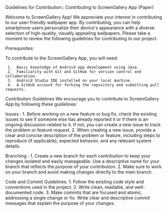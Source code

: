 Guidelines for Contribution::
Contributing to ScreenGallery App (Paper)

Welcome to ScreenGallery App! We appreciate your interest in contributing to our user-friendly wallpaper app. By contributing, you can help smartphone users personalize their device's appearance with a diverse selection of high-quality, visually appealing wallpapers. Please take a moment to review the following guidelines for contributing to our project.

Prerequisites:
 
   To contribute to the ScreenGallery App, you will need:

     1.  Basic knowledge of Android app development using Java.
     2.  Familiarity with Git and GitHub for version control and collaboration.
     3.  Android Studio IDE installed on your local machine.
     4.  A GitHub account for forking the repository and submitting pull requests.

Contribution Guidelines
   We encourage you to contribute to ScreenGallery App by following these guidelines:

Issues :
    1.   Before working on a new feature or bug fix, check the existing issues to see if someone else has already reported it or if there is an ongoing discussion related to it. If not, you can create a new issue to track the problem or feature request.
    2.   When creating a new issue, provide a clear and concise description of the problem or feature, including steps to reproduce (if applicable), expected behavior, and any relevant system details.

Branching :
    1.   Create a new branch for each contribution to keep your changes isolated and easily manageable. Use a descriptive name for your branch that reflects the purpose of your contribution.
    2.   Make sure to work on your branch and avoid making changes directly to the main branch.

Code and Commit Guidelines:
    1.   Follow the existing code style and conventions used in the project.
    2.   Write clean, readable, and well-documented code.
    3.   Make commits that are focused and atomic, addressing a single change or fix. Write clear and descriptive commit messages that explain the purpose of your changes.

